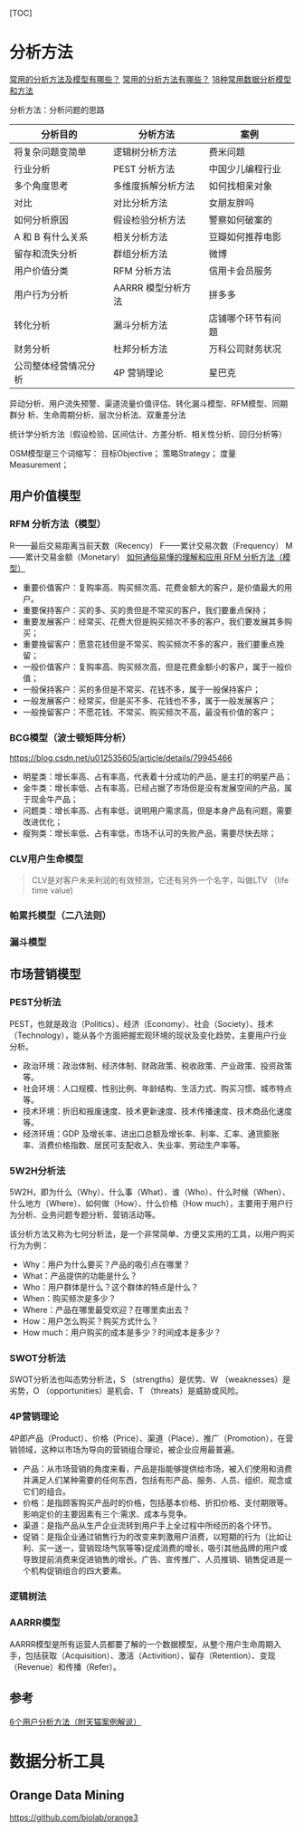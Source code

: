 <!--toc-->
[TOC]
# 分析方法

[常用的分析方法及模型有哪些？](https://www.zhihu.com/question/20117449)
[常用的分析方法有哪些？](https://www.cnblogs.com/foremostxl/p/11303655.html)
[18种常用数据分析模型和方法](https://www.toutiao.com/i7031724524064391688)

分析方法：分析问题的思路

| 分析目的             | 分析方法           | 案例               |
| -------------------- | ------------------ | ------------------ |
| 将复杂问题变简单     | 逻辑树分析方法     | 费米问题           |
| 行业分析             | PEST 分析方法      | 中国少儿编程行业   |
| 多个角度思考         | 多维度拆解分析方法 | 如何找相亲对象     |
| 对比                 | 对比分析方法       | 女朋友胖吗         |
| 如何分析原因         | 假设检验分析方法   | 警察如何破案的     |
| A 和 B 有什么关系    | 相关分析方法       | 豆瓣如何推荐电影   |
| 留存和流失分析       | 群组分析方法       | 微博               |
| 用户价值分类         | RFM 分析方法       | 信用卡会员服务     |
| 用户行为分析         | AARRR 模型分析方法 | 拼多多             |
| 转化分析             | 漏斗分析方法       | 店铺哪个环节有问题 |
| 财务分析             | 杜邦分析方法       | 万科公司财务状况   |
| 公司整体经营情况分析 | 4P 营销理论        | 星巴克             |


异动分析、用户流失预警、渠道流量价值评估、转化漏斗模型、RFM模型、同期群分
析、生命周期分析、层次分析法、双重差分法

统计学分析方法（假设检验、区间估计、方差分析、相关性分析、回归分析等）


OSM模型是三个词缩写：
目标Objective；
策略Strategy；
度量Measurement；
## 用户价值模型
### RFM 分析方法（模型）
R——最后交易距离当前天数（Recency）
F——累计交易次数（Frequency）
M——累计交易金额（Monetary）
[如何通俗易懂的理解和应用 RFM 分析方法（模型）](https://www.zhihu.com/question/49439948)

- 重要价值客户：复购率高、购买频次高、花费金额大的客户，是价值最大的用户。
- 重要保持客户：买的多、买的贵但是不常买的客户，我们要重点保持；
- 重要发展客户：经常买、花费大但是购买频次不多的客户，我们要发展其多购买；
- 重要挽留客户：愿意花钱但是不常买、购买频次不多的客户，我们要重点挽留；
- 一般价值客户：复购率高、购买频次高，但是花费金额小的客户，属于一般价值；
- 一般保持客户：买的多但是不常买、花钱不多，属于一般保持客户；
- 一般发展客户：经常买，但是买不多、花钱也不多，属于一般发展客户；
- 一般挽留客户：不愿花钱、不常买、购买频次不高，最没有价值的客户；



### BCG模型（波士顿矩阵分析）
https://blog.csdn.net/u012535605/article/details/79945466

- 明星类：增长率高、占有率高，代表着十分成功的产品，是主打的明星产品；
- 金牛类：增长率低、占有率高，已经占据了市场但是没有发展空间的产品，属于现金牛产品；
- 问题类：增长率高、占有率低，说明用户需求高，但是本身产品有问题，需要改进优化；
- 瘦狗类：增长率低、占有率低，市场不认可的失败产品，需要尽快去除；

### CLV用户生命模型
> CLV是对客户未来利润的有效预测，它还有另外一个名字，叫做LTV （life time value)

### 帕累托模型（二八法则）

### 漏斗模型

## 市场营销模型
### PEST分析法
PEST，也就是政治（Politics）、经济（Economy）、社会（Society）、技术（Technology），能从各个方面把握宏观环境的现状及变化趋势，主要用户行业分析。

- 政治环境：政治体制、经济体制、财政政策、税收政策、产业政策、投资政策等。
- 社会环境：人口规模、性别比例、年龄结构、生活力式、购买习惯、城市特点等。
- 技术环境：折旧和报废速度、技术更新速度、技术传播速度、技术商品化速度等。
- 经济环境：GDP 及增长率、进出口总额及增长率、利率、汇率、通货膨胀率、消费价格指数、居民可支配收入、失业率、劳动生产率等。

### 5W2H分析法
5W2H，即为什么（Why）、什么事（What）、谁（Who）、什么时候（When）、什么地方（Where）、如何做（How）、什么价格（How much），主要用于用户行为分析、业务问题专题分析、营销活动等。

该分析方法又称为七何分析法，是一个非常简单、方便又实用的工具，以用户购买行为为例：
- Why：用户为什么要买？产品的吸引点在哪里？
- What：产品提供的功能是什么？
- Who：用户群体是什么？这个群体的特点是什么？
- When：购买频次是多少？
- Where：产品在哪里最受欢迎？在哪里卖出去？
- How：用户怎么购买？购买方式什么？
- How much：用户购买的成本是多少？时间成本是多少？

### SWOT分析法
SWOT分析法也叫态势分析法，S （strengths）是优势、W （weaknesses）是劣势，O （opportunities）是机会、T （threats）是威胁或风险。

### 4P营销理论
4P即产品（Product）、价格（Price）、渠道（Place）、推广（Promotion），在营销领域，这种以市场为导向的营销组合理论，被企业应用最普遍。


- 产品：从市场营销的角度来看，产品是指能够提供给市场，被入们使用和消费并满足人们某种需要的任何东西，包括有形产品、服务、人员、组织、观念或它们的组合。
- 价格：是指顾客购买产品时的价格，包括基本价格、折扣价格、支付期限等。影响定价的主要因素有三个:需求、成本与竞争。
- 渠道：是指产品从生产企业流转到用户手上全过程中所经历的各个环节。
- 促销：是指企业通过销售行为的改变来刺激用户消费，以短期的行为（比如让利、买一送一，营销现场气氛等等)促成消费的增长，吸引其他品牌的用户或导致提前消费来促进销售的增长。广告、宣传推广、人员推销、销售促进是一个机构促销组合的四大要素。

### 逻辑树法

### AARRR模型
AARRR模型是所有运营人员都要了解的一个数据模型，从整个用户生命周期入手，包括获取（Acquisition）、激活（Activition）、留存（Retention）、变现（Revenue）和传播（Refer）。



## 参考

[6个用户分析方法（附天猫案例解说）](https://www.sohu.com/a/292837013_165070)

# 数据分析工具
## Orange Data Mining
https://github.com/biolab/orange3